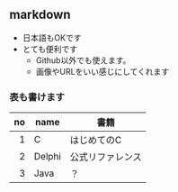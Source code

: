 ## markdown

- 日本語もOKです
- とても便利です
    - Github以外でも使えます。
    - 画像やURLをいい感じにしてくれます

### 表も書けます

no | name | 書籍
---:|---|------
1 | C | はじめてのC
2 | Delphi | 公式リファレンス
3 | Java | ？


